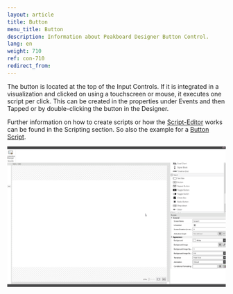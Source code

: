 ```yaml
---
layout: article
title: Button
menu_title: Button
description: Information about Peakboard Designer Button Control.
lang: en
weight: 710
ref: con-710
redirect_from:
---
```


The button is located at the top of the Input Controls. 
If it is integrated in a visualization and clicked on using a touchscreen or mouse, it executes one script per click. 
This can be created in the properties under Events and then Tapped or by double-clicking the button in the Designer.

Further information on how to create scripts or how the [Script-Editor](/scripting/en-script-editor.html) works can be found in the Scripting section.
So also the example for a [Button Script](https://templates.peakboard.com/Script-Example-With-Button/en).

![image_1](/assets/images/Controls/Button/button01.gif)